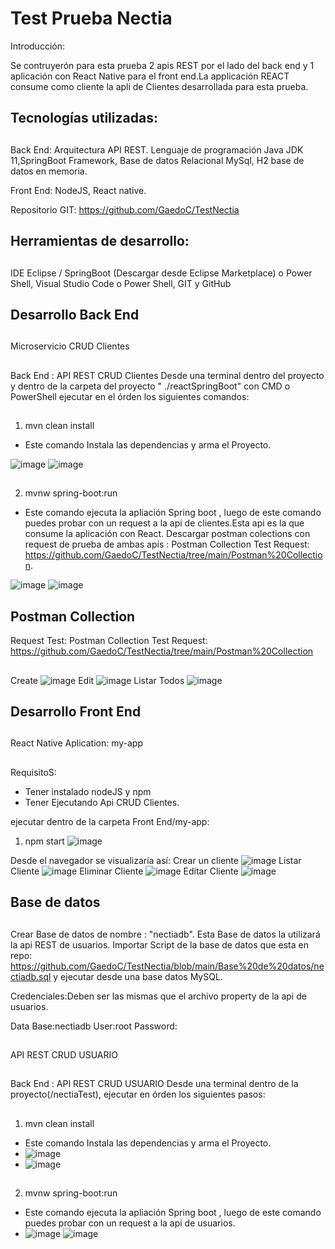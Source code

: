 # Test Prueba Nectia 
Introducción:

Se contruyerón para esta prueba 2 apis REST por el lado del back end y 1 aplicación con React Native para el front end.La applicación REACT consume como cliente la apli de Clientes desarrollada para esta prueba.

##
## Tecnologías utilizadas:
##

Back End: Arquitectura API REST. 
 Lenguaje de programación Java JDK 11,SpringBoot Framework, Base de datos Relacional MySql, H2 base de datos en memoria.

Front End:
 NodeJS, React native.

Repositorio GIT: https://github.com/GaedoC/TestNectia

##
## Herramientas de desarrollo:
##
IDE Eclipse / SpringBoot (Descargar desde Eclipse Marketplace) o Power Shell, 
Visual Studio Code o Power Shell,
GIT y GitHub
##
##
## Desarrollo Back End
##
Microservicio CRUD Clientes
##
Back End : API REST CRUD Clientes
    Desde una terminal dentro del proyecto y dentro de la carpeta del proyecto " ./reactSpringBoot" con CMD o PowerShell ejecutar en el órden los siguientes comandos:
##
1. mvn clean install
- Este comando Instala las dependencias y arma el Proyecto.

![image](https://github.com/GaedoC/TestNectia/assets/17816969/9723ff3b-c729-4dd1-9cc9-07e8b9f23e67)
![image](https://github.com/GaedoC/TestNectia/assets/17816969/0980be1c-c9d1-4753-8950-6f020e0820d2)
##
2. mvnw spring-boot:run
- Este comando ejecuta la apliación Spring boot , luego de este comando puedes probar con un request a la api de clientes.Esta api es la que consume la aplicación con React. Descargar postman colections con request de prueba de ambas apís : Postman Collection Test Request: https://github.com/GaedoC/TestNectia/tree/main/Postman%20Collection.

![image](https://github.com/GaedoC/TestNectia/assets/17816969/5d6a5d1c-9c01-477c-b831-c3d4c5f9cd63)
![image](https://github.com/GaedoC/TestNectia/assets/17816969/040e4bd4-0db6-4ceb-a067-60bbb4fc75cf)
##
##
## Postman Collection
Request Test:
Postman Collection Test Request: https://github.com/GaedoC/TestNectia/tree/main/Postman%20Collection
##
Create
![image](https://github.com/GaedoC/TestNectia/assets/17816969/26676798-597e-4843-a422-e66e4f939933)
Edit
![image](https://github.com/GaedoC/TestNectia/assets/17816969/bee70268-ce71-4297-b34b-ac160a74894b)
Listar Todos
![image](https://github.com/GaedoC/TestNectia/assets/17816969/cbb8be31-584f-4442-926c-7326f55aeafd)

##
## Desarrollo Front End
##
React Native Aplication: my-app  
##
RequisitoS:
  - Tener instalado nodeJS y npm
  - Tener Ejecutando Api CRUD Clientes.

ejecutar dentro de la carpeta Front End/my-app: 
1. npm  start
![image](https://github.com/GaedoC/TestNectia/assets/17816969/f808eb1e-f3b0-4220-954b-ea36ddde0408)

Desde el navegador se visualizaría así:
Crear un cliente
![image](https://github.com/GaedoC/TestNectia/assets/17816969/80258b68-e2d5-40a6-bc1c-9b580c68926f)
Listar Cliente
![image](https://github.com/GaedoC/TestNectia/assets/17816969/02a5aa90-2a1a-45e8-8dc3-2e6b25ece576)
Eliminar Cliente
![image](https://github.com/GaedoC/TestNectia/assets/17816969/0086e6d9-4b2f-4998-aedb-c3e296295d60)
Editar Cliente
![image](https://github.com/GaedoC/TestNectia/assets/17816969/fdffcb5c-aae4-4a42-9ce2-67673392c391)
##
##
## Base de datos 
##
Crear Base de datos de nombre : "nectiadb". Esta Base de datos la utilizará la api REST de usuarios.
Importar Script de la base de datos que esta en repo: https://github.com/GaedoC/TestNectia/blob/main/Base%20de%20datos/nectiadb.sql y ejecutar desde una base datos MySQL.

Credenciales:Deben ser las mismas que el archivo property de la api de usuarios.

Data Base:nectiadb
User:root
Password: 
##
API REST CRUD USUARIO 
##
Back End : API REST CRUD USUARIO
    Desde una terminal dentro de la proyecto(/nectiaTest), ejecutar en órden los siguientes pasos:
##
1. mvn clean install
- Este comando Instala las dependencias y arma el Proyecto.
- ![image](https://github.com/GaedoC/TestNectia/assets/17816969/6aebf247-13a0-4ebb-afc6-e81143b735b3)
- ![image](https://github.com/GaedoC/TestNectia/assets/17816969/ec742219-f8bf-4de6-b169-e04c16175177)

##
2. mvnw spring-boot:run
- Este comando ejecuta la apliación Spring boot , luego de este comando puedes probar con un request a la api de usuarios.
- ![image](https://github.com/GaedoC/TestNectia/assets/17816969/6d75fc94-70d3-4665-aed5-4e2085f03331)
![image](https://github.com/GaedoC/TestNectia/assets/17816969/d7168b78-f636-4f5a-8750-d67842e442fa)
##



